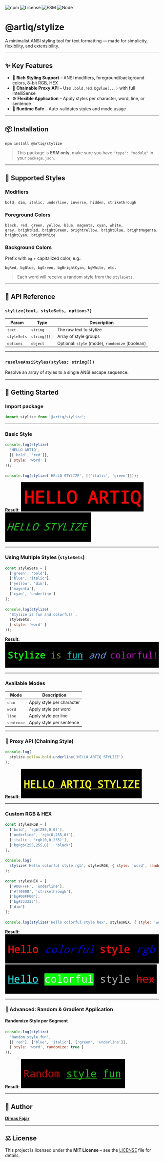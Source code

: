 ![npm](https://img.shields.io/npm/v/@artiq/stylize)
![License](https://img.shields.io/npm/l/@artiq/stylize)
![ESM](https://img.shields.io/badge/javascript-ESM-orange)
![Node](https://img.shields.io/badge/node-%3E=22.0.0-green)

# @artiq/stylize

A minimalist ANSI styling tool for text formatting — made for simplicity, flexibility, and extensibility.

---

## ✨ Key Features

- 🎨 **Rich Styling Support** – ANSI modifiers, foreground/background colors, 8-bit RGB, HEX
- 🔗 **Chainable Proxy API** – Use `.bold.red.bgBlue(...)` with full IntelliSense
- ⚙️ **Flexible Application** – Apply styles per character, word, line, or sentence
- 🧪 **Runtime Safe** – Auto-validates styles and mode usage

---

## 📦 Installation

```bash
npm install @artiq/stylize
```

> This package is **ESM only**, make sure you have `"type": "module"` in your `package.json`.

---

## 🎨 Supported Styles

### Modifiers
```
bold, dim, italic, underline, inverse, hidden, strikethrough
```

### Foreground Colors
```
black, red, green, yellow, blue, magenta, cyan, white,
gray, brightRed, brightGreen, brightYellow, brightBlue, brightMagenta, brightCyan, brightWhite
```

### Background Colors

Prefix with `bg` + capitalized color, e.g.:

```
bgRed, bgBlue, bgGreen, bgBrightCyan, bgWhite, etc.
```

> Each word will receive a random style from the `styleSets`.

---

## 📘 API Reference

### `stylize(text, styleSets, options?)`

| Param       | Type         | Description                                         |
|-------------|--------------|-----------------------------------------------------|
| `text`      | `string`     | The raw text to stylize                             |
| `styleSets` | `string[][]` | Array of style groups                               |
| `options`   | `object`     | Optional: `style` (mode), `randomize` (boolean)     |

---

### `resolveAnsiStyles(styles: string[])`

Resolve an array of styles to a single ANSI escape sequence.

---

## 🚀 Getting Started

### Import package
```js
import stylize from '@artiq/stylize';
```

---

### Basic Style
```js
console.log(stylize(
  'HELLO ARTIQ',
  [['bold', 'red']],
  { style: 'word' }
));

console.log(stylize('HELLO STYLIZE', [['italic', 'green']]));
```

**Result:**
![Alt Text](doc/basic-style1.png)  
![Alt Text](doc/basic-style2.png)

---

### Using Multiple Styles (`styleSets`)
```js
const styleSets = [
  ['green', 'bold'],
  ['blue', 'italic'],
  ['yellow', 'dim'],
  ['magenta'],
  ['cyan', 'underline']
];

console.log(stylize(
  'Stylize is fun and colorful!',
  styleSets,
  { style: 'word' }
));
```

**Result:**
![Alt Text](doc/multiple-styles.png)

---

### Available Modes

| Mode       | Description               |
|------------|---------------------------|
| `char`     | Apply style per character |
| `word`     | Apply style per word      |
| `line`     | Apply style per line      |
| `sentence` | Apply style per sentence  |

---

### 🧩 Proxy API (Chaining Style)
```js
console.log(
  stylize.yellow.bold.underline('HELLO ARTIQ STYLIZE')
);
```

**Result:**
![Alt Text](doc/chained-style.png)

---

### Custom RGB & HEX

```js
const stylesRGB = [
  ['bold', 'rgb(255,0,0)'],
  ['underline', 'rgb(0,255,0)'],
  ['italic', 'rgb(0,0,255)'],
  ['bgRgb(255,255,0)', 'black']
];

console.log(
  stylize('Hello colorful style rgb', stylesRGB, { style: 'word', randomize: false })
);

const stylesHEX = [
  ['#00FFFF', 'underline'],
  ['#ff0000', 'strikethrough'],
  ['bg#00FF00'],
  ['bg#333333'],
  ['dim']
];

console.log(stylize('Hello colorful style hex', stylesHEX, { style: 'word' }));
```

**Result:**
![Alt Text](doc/rgb.png)  
![Alt Text](doc/hex.png)

---

### 🔀 Advanced: Random & Gradient Application

#### Randomize Style per Segment
```js
console.log(stylize(
  'Random style fun',
  [['red'], ['blue', 'italic'], ['green', 'underline']],
  { style: 'word', randomize: true }
));
```

**Result:**
![Alt Text](doc/random-style.png)

---

## 👤 Author

**[Dimas Fajar](https://github.com/fajardison)**

---

## ⚖️ License

This project is licensed under the **MIT License** – see the [LICENSE](./LICENSE) file for details.
